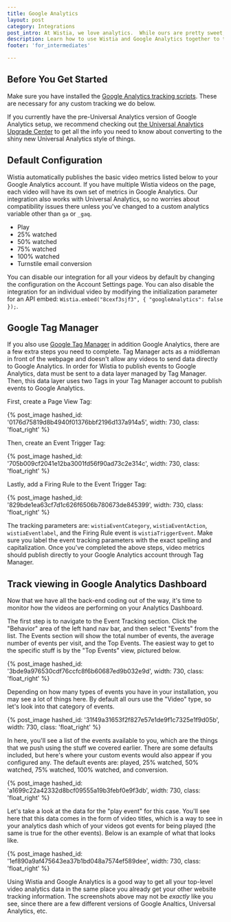 ```yaml
---
title: Google Analytics
layout: post
category: Integrations
post_intro: At Wistia, we love analytics.  While ours are pretty sweet, there are lots of tools out there, like <a href="http://google.com/analytics" title="google analytics">Google Analytics</a>. While Wistia's analytics give you more in-depth information on video plays, putting basic video metrics in Google Analytics can give you a better picture of how they tie together with your website's metrics.</p><p>This guide is here to help you get started integrating Wistia video tracking with your Google Analytics account.</p>
description: Learn how to use Wistia and Google Analytics together to track video plays.
footer: 'for_intermediates'

---
```


## Before You Get Started

Make sure you have installed the [Google Analytics tracking scripts](https://developers.google.com/analytics/devguides/collection/analyticsjs/). These are necessary for any custom tracking we do below.

If you currently have the pre-Universal Analytics version of Google Analytics setup, we recommend checking out [the Universal Analytics Upgrade Center](https://developers.google.com/analytics/devguides/collection/upgrade/) to get all the info you need to know about converting to the shiny new Universal Analytics style of things.

## Default Configuration

Wistia automatically publishes the basic video metrics listed below to your Google Analytics account. If you have multiple Wistia videos on the page, each video will have its own set of metrics in Google Analytics. Our integration also works with Universal Analytics, so no worries about compatibility issues there unless you've changed to a custom analytics variable other than `ga` or `_gaq`.

- Play
- 25% watched
- 50% watched
- 75% watched
- 100% watched
- Turnstile email conversion

You can disable our integration for all your videos by default by changing the configuration on the Account Settings page. You can also disable the integration for an individual video by modifying the initialization parameter for an API embed: `Wistia.embed("8cexf3sjf3", { "googleAnalytics": false });`.

## Google Tag Manager

If you also use [Google Tag Manager](http://www.google.com/tagmanager/) in addition Google Analytics, there are a few extra steps you need to complete. Tag Manager acts as a middleman in front of the webpage and doesn't allow any videos to send data directly to Google Analytics. In order for Wistia to publish events to Google Analytics, data must be sent to a data layer managed by Tag Manager. Then, this data layer uses two Tags in your Tag Manager account to publish events to Google Analytics.

First, create a Page View Tag:

{% post_image hashed_id: '0176d75819d8b4940f01376bbf2196d137a914a5', width: 730, class: 'float_right' %}

Then, create an Event Trigger Tag:

{% post_image hashed_id: '705b009cf2041e12ba3001fd56f90ad73c2e314c', width: 730, class: 'float_right' %}

Lastly, add a Firing Rule to the Event Trigger Tag:

{% post_image hashed_id: '829bde1ea63cf7d1c626f6506b780673de845399', width: 730, class: 'float_right' %}

The tracking parameters are: `wistiaEventCategory`, `wistiaEventAction`, `wistiaEventlabel`, and the Firing Rule event is `wistiaTriggerEvent`. Make sure you label the event tracking parameters with the exact spelling and capitalization. Once you've completed the above steps, video metrics should publish directly to your Google Analytics account through Tag Manager.

## Track viewing in Google Analytics Dashboard

Now that we have all the back-end coding out of the way, it's time to monitor how the videos are performing on your Analytics Dashboard.

The first step is to navigate to the Event Tracking section. Click the "Behavior" area of the left hand nav bar, and then select "Events" from the list. The Events section will show the total number of events, the average number of events per visit, and the Top Events. The easiest way to get to the specific stuff is by the "Top Events" view, pictured below.

{% post_image hashed_id: '3bde9a976530cdf76ccfc8f6b60687ed9b032e9d', width: 730, class: 'float_right' %}

Depending on how many types of events you have in your installation, you may see a lot of things here. By default all ours use the "Video" type, so let's look into that category of events.

{% post_image hashed_id: '31f49a31653f2f827e57e1de9f1c7325e1f9d05b', width: 730, class: 'float_right' %}

In here, you'll see a list of the events available to you, which are the things that we push using the stuff we covered earlier. There are some defaults included, but here's where your custom events would also appear if you configured any. The default events are: played, 25% watched, 50% watched, 75% watched, 100% watched, and conversion.

{% post_image hashed_id: 'a1699c22a42332d8bcf09555a19b3febf0e9f3db', width: 730, class: 'float_right' %}

Let's take a look at the data for the "play event" for this case. You'll see here that this data comes in the form of video titles, which is a way to see in your analytics dash which of your videos got events for being played (the same is true for the other events). Below is an example of what that looks like.

{% post_image hashed_id: '1ef890a9af475643ea37b1bd048a7574ef589dee', width: 730, class: 'float_right' %}

Using Wistia and Google Analytics is a good way to get all your top-level video analytics data in the same place you already get your other website tracking information. The screenshots above may not be _exactly_ like you see, since there are a few different versions of Google Analtics, Universal Analytics, etc.
